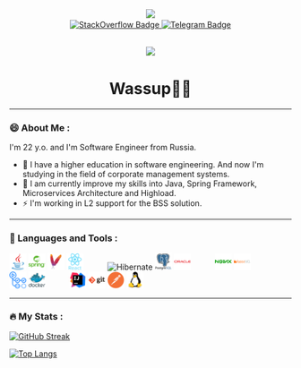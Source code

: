 <div id="header" align="center">
  <img src="https://media.giphy.com/media/JrZEc84OFlTYcRaqSx/giphy.gif" width="150"/>
</div> 

<div id="badges" align="center">
  
  <!-- StackOverflow -->
  <a href="https://ru.stackoverflow.com/users/278989/tygo">
    <img src="https://img.shields.io/badge/StackOverflow-FFFFFF?logo=stackOverflow&style=for-the-badge&logoColor=F58025" alt="StackOverflow Badge" title="Я на StackOverflow" 
        height="20px"/>
  </a>
  
  <!--Telegram -->
  <a href="https://t.me/tygo777">
    <img src="https://img.shields.io/badge/Telegram-26A5E4?logo=telegram&style=for-the-badge&logoColor=FFFFFF" alt="Telegram Badge" title="Я в Telegram" 
          height="20px"/>
  </a>
</div>

<div align="center">
    <img src="https://komarev.com/ghpvc/?username=santygo1&style=flat-square&color=blue" alt="" height="15px"/>
</div>

<div align="center">
  <p></p>
  <p></p>
  <a href="https://www.buymeacoffee.com/santygo777">
    <img src="https://img.shields.io/badge/%F0%9F%8D%BA_BY_ME_A_BEER-bd5fff?style=flat"/>
  </a>
</div>

<h1 align="center">
   Wassup👋🏼
</h1>

---

### 😄 About Me :
I'm 22 y.o. and I'm Software Engineer from Russia.
- 🔭 I have a higher education in software engineering. And now I'm studying in the field of corporate management systems.
- 🌱 I am currently improve my skills into Java, Spring Framework, Microservices Architecture and Highload.
- ⚡ I'm working in L2 support for the BSS solution.
---

### 🔨 Languages and Tools :
<div>
  <img src="https://github.com/devicons/devicon/blob/master/icons/java/java-original.svg" title="Java(Advanced)" alt="Java" width="30" height="30"/>
  <img src="https://github.com/devicons/devicon/blob/master/icons/spring/spring-original-wordmark.svg" title="Spring Boot(Advanced)" alt="Spring Boot" width="30" height="30"/>
  <img src="https://github.com/devicons/devicon/blob/master/icons/maven/maven-original.svg" title="Maven(Intermediate)" alt="Maven" width="30" height="30"/>
  <img src="https://github.com/devicons/devicon/blob/master/icons/react/react-original-wordmark.svg" title="React.js(Intermediate)" alt="React.js" width="30" height="30"/>&nbsp;&nbsp;&nbsp;&nbsp;&nbsp;&nbsp;&nbsp;&nbsp;&nbsp;&nbsp;
  <img src="https://icon-library.com/images/hibernate-icon/hibernate-icon-0.jpg" title="Hibernate(Basic)" alt="Hibernate" height="30" width="30" />
  <img src="https://github.com/devicons/devicon/blob/master/icons/postgresql/postgresql-original-wordmark.svg" title="PostgreSQL(Basic)" alt="PostgreSQL" height="30" width="30">
  <img src="https://github.com/devicons/devicon/blob/master/icons/oracle/oracle-original.svg" title="OracleDB(Intermediate)" alt="Oracle" width="30" height="30"/>&nbsp;&nbsp;&nbsp;&nbsp;&nbsp;&nbsp;&nbsp;&nbsp;&nbsp;&nbsp;
  <img src="https://github.com/devicons/devicon/blob/master/icons/nginx/nginx-original.svg" title="Nginx(Basic)" alt="Nginx" width="30" height="30"/>
  <img src="https://github.com/devicons/devicon/blob/master/icons/rabbitmq/rabbitmq-original-wordmark.svg" title="RabbitMQ(Basic)" alt="RabbitMQ" width="30" height="30"/>&nbsp;&nbsp;&nbsp;&nbsp;&nbsp;&nbsp;&nbsp;&nbsp;&nbsp;&nbsp;
  <img src="https://github.com/devicons/devicon/blob/master/icons/githubactions/githubactions-original.svg" title="GitHubActions(Basic)" alt="GitHubActions" width="30" height="30"/>
  <img src="https://github.com/devicons/devicon/blob/master/icons/docker/docker-original-wordmark.svg" title="Docker(Basic)" alt="Docker" width="30" height="30"/>&nbsp;&nbsp;&nbsp;&nbsp;&nbsp;&nbsp;&nbsp;&nbsp;&nbsp;&nbsp;
  <img src="https://github.com/devicons/devicon/blob/master/icons/intellij/intellij-original.svg" title="Intellij IDEA(Intermediate)" alt="Intellij IDEA" width="30" height="30"/>
  <img src="https://github.com/devicons/devicon/blob/master/icons/git/git-original-wordmark.svg" title="Git(Basic)" alt="Git" width="30" height="30"/>
  <img src="https://github.com/devicons/devicon/blob/master/icons/postman/postman-original.svg" title="Postman(Intermediate)" alt="Postman" width="30" height="30"/>
  <img src="https://github.com/devicons/devicon/blob/master/icons/linux/linux-original.svg" title="Linux(Intermediate)" alt="Linux" width="30" height="30"/>
</div>

---

### 🔥 My Stats :

[![GitHub Streak](http://github-readme-streak-stats.herokuapp.com?user=santygo1&theme=dark&background=000000)](https://git.io/streak-stats)

[![Top Langs](https://github-readme-stats.vercel.app/api/top-langs/?username=santygo1&layout=compact&theme=vision-friendly-dark)](https://github.com/anuraghazra/github-readme-stats)
